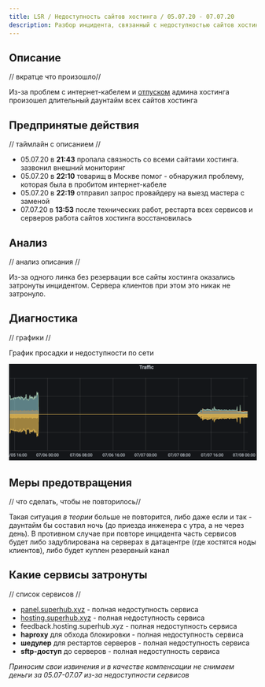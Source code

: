 ```yaml
---
title: LSR / Недоступность сайтов хостинга / 05.07.20 - 07.07.20
description: Разбор инцидента, связанный с недоступностью сайтов хостинга 05.07.20 - 07.07.20.
---
```


## Описание
// вкратце что произошло//

Из-за проблем с интернет-кабелем и [отпуском](https://vk.com/hosting.superhub?w=wall-195765831_41) админа хостинга произошел длительный даунтайм всех сайтов хостинга

## Предпринятые действия
// таймлайн с описанием //

- 05.07.20 в **21:43** пропала связность со всеми сайтами хостинга. зазвонил внешний мониторинг
- 05.07.20 в **22:10** товарищ в Москве помог - обнаружил проблему, которая была в пробитом интернет-кабеле
- 05.07.20 в **22:19** отправил запрос провайдеру на выезд мастера с заменой
- 07.07.20 в **13:53** после технических работ, рестарта всех сервисов и серверов работа сайтов хостинга восстановилась

## Анализ
// анализ описания //

Из-за одного линка без резервации все сайты хостинга оказались затронуты инцидентом. Сервера клиентов при этом это никак не затронуло. 

## Диагностика
// графики //

График просадки и недоступности по сети

![](/images/lsr/05-07-20/down-graph.png)

## Меры предотвращения
// что сделать, чтобы не повторилось// 

Такая ситуация *в теории* больше не повторится, либо даже если и так - даунтайм бы составил ночь (до приезда инженера с утра, а не через день). В противном случае при повторе инцидента часть сервисов будет либо задублирована на серверах в датацентре (где хостятся ноды клиентов), либо будет куплен резервный канал

## Какие сервисы затронуты
// список сервисов //

- [panel.superhub.xyz](https://panel.superhub.host) - полная недоступность сервиса
- [hosting.superhub.xyz](https://superhub.host) - полная недоступность сервиса
- feedback.hosting.superhub.xyz - полная недоступность сервиса
- **haproxy** для обхода блокировки - полная недоступность сервиса
- **шедулер** для рестартов серверов - полная недоступность сервиса
- **sftp-доступ** до серверов - полная недоступность сервиса

*Приносим свои извинения и в качестве компенсации не снимаем деньги за 05.07-07.07 из-за недоступности сервисов*
